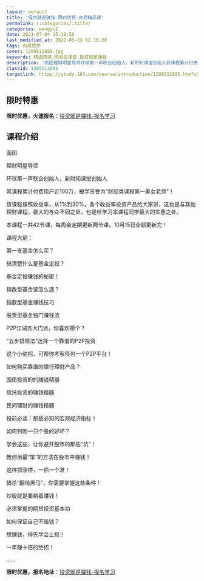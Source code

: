 ```yaml
---
layout: default
title: '投资就是赚钱-限时优惠-网易精品课'
permalink: /:categories/:title/
categories: wangyi2
date: 2021-07-04 15:10:58
last_modified_at: 2022-05-23 02:10:20
tags: 网易提供
cover: 1209512885.jpg
keywords: 精选网课,网易云课堂,投资就是赚钱
description: '面团理财明星导师环球第一声联合创始人，新财知课堂创始人其课程累计付费用户近100万，被学员誉为“财经类课程第一美女老师”'
classid: 1209512885
targetlink: https://study.163.com/course/introduction/1209512885.htm?share=1&shareId=1025206652&utm_campaign=share&utm_medium=iphoneShare&utm_source=&utm_u=1025206652
---
```


## 限时特惠

**限时优惠，火速报名**：[投资就是赚钱-报名学习](https://study.163.com/course/introduction/1209512885.htm?share=1&shareId=1025206652&utm_campaign=share&utm_medium=iphoneShare&utm_source=&utm_u=1025206652)

## 课程介绍

面团

理财明星导师

环球第一声联合创始人，新财知课堂创始人

其课程累计付费用户近100万，被学员誉为“财经类课程第一美女老师”！



该课程按照收益率，从1%到30%，各个收益率投资产品给大家讲，这也是与其他理财课程，最大的与众不同之处，也是给学习本课程同学最大的实惠之处。



本课程一共42节课，每周会定期更新两节课，10月15日全部更新完！



课程大纲：



第一支基金怎么买？



搞清楚什么是基金定投？



基金定投赚钱的秘密！



指数型基金该怎么选？



指数型基金赚钱技巧



股票型基金独门赚钱法



P2P江湖五大门派，你喜欢哪个？



“五步排除法”选择一个靠谱的P2P投资



这个小绝招，可帮你考察任何一个P2P平台！



如何购买靠谱的银行理财产品？



国债投资的的赚钱精髓



信托投资的赚钱精髓



民间理财的赚钱精髓



投前必读：那些必知的宏观经济指标！ 



如何判断一只个股的好坏？



学会这些，让你避开股市的那些“坑”！



教你用最“笨”的方法在股市中赚钱！



这样抓涨停，一抓一个准！



猎杀“翻倍黑马”，你需要掌握这些条件！



炒股就是要躺着赚钱！



必须掌握的期货投资基本功



如何保证自己不赔钱？



想赚钱，得先学会止损！



一年赚十倍的绝招！



……

**限时优惠，报名地址**：[投资就是赚钱-报名学习](https://study.163.com/course/introduction/1209512885.htm?share=1&shareId=1025206652&utm_campaign=share&utm_medium=iphoneShare&utm_source=&utm_u=1025206652)


